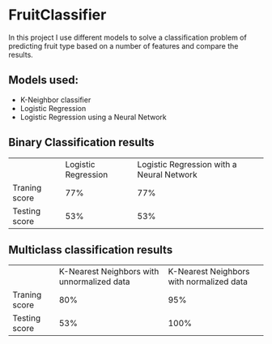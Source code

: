 # FruitClassifier
In this project I use different models to solve a classification problem of predicting fruit type based on a number of features and compare the results.


## Models used:
* K-Neighbor classifier
* Logistic Regression
* Logistic Regression using a Neural Network

## Binary Classification results

<table>
  <th>
    <td>Logistic Regression</td>
    <td>Logistic Regression with a Neural Network</td>
  </th>
  <tr>
    <td>Traning score</td>
    <td>77%</td>
    <td>77%</td>
  </tr>
  <tr>
    <td>Testing score</td>
    <td>53%</td>
    <td>53%</td>
  </tr>
</table>

## Multiclass classification results

<table>
  <th>
    <td>K-Nearest Neighbors with unnormalized data</td>
    <td>K-Nearest Neighbors with normalized data</td>
  </th>
  <tr>
    <td>Traning score</td>
    <td>80%</td>
    <td>95%</td>
  </tr>
  <tr>
    <td>Testing score</td>
    <td>53%</td>
    <td>100%</td>
  </tr>
</table>
